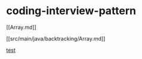 # coding-interview-pattern


[[Array.md]]

[[src/main/java/backtracking/Array.md]]

[test](src/main/java/array/Array.md.md)
